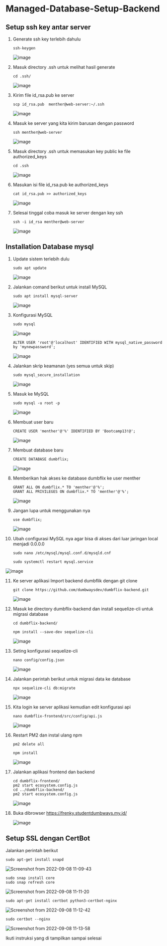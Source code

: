 # Managed-Database-Setup-Backend

## Setup ssh key antar server

1. Generate ssh key terlebih dahulu
  
       ssh-keygen
      
   ![image](https://user-images.githubusercontent.com/40049149/188897431-4bd93e25-0b7e-4233-9df5-a5866c877142.png)

2. Masuk directory .ssh untuk melihat hasil generate

       cd .ssh/
       
   ![image](https://user-images.githubusercontent.com/40049149/188898081-a9992367-300f-4b0f-9725-d0722d69a916.png)

3. Kirim file id_rsa.pub ke server

       scp id_rsa.pub  menther@web-server:~/.ssh

   ![image](https://user-images.githubusercontent.com/40049149/188899024-4b001867-1a29-423e-bc36-5a8a99f734bf.png)

4. Masuk ke server yang kita kirim barusan dengan password

       ssh menther@web-server
       
   ![image](https://user-images.githubusercontent.com/40049149/188899379-0299061f-ec25-4f98-a876-d267ca468b9e.png)

5. Masuk directory .ssh untuk memasukan key public ke file authorized_keys

       cd .ssh
       
   ![image](https://user-images.githubusercontent.com/40049149/188899884-978c6642-c5d7-46df-b6f2-bf8f5bd96cb0.png)

6. Masukan isi file id_rsa.pub ke authorized_keys

       cat id_rsa.pub >> authorized_keys

   ![image](https://user-images.githubusercontent.com/40049149/188900413-e74ec1fa-2b48-4c3a-b98f-cfb1705372ab.png)

7. Selesai tinggal coba masuk ke server dengan key ssh

       ssh -i id_rsa menther@web-server
       
   ![image](https://user-images.githubusercontent.com/40049149/188901526-e3a4e15f-a2b9-437f-abed-87002ed0ad9c.png)


## Installation Database mysql

1. Update sistem terlebih dulu

       sudo apt update
       
   ![image](https://user-images.githubusercontent.com/40049149/188903148-893d587d-6071-4366-91a2-187432cc6d88.png)

2. Jalankan comand berikut untuk install MySQL

       sudo apt install mysql-server

   ![image](https://user-images.githubusercontent.com/40049149/188903345-b72e7f04-1fcb-4d40-baa3-26ccfb74d006.png)

3. Konfigurasi MySQL

       sudo mysql
       
   ![image](https://user-images.githubusercontent.com/40049149/188906577-6caa4911-2fa8-47f7-96fc-04919ab474c5.png)
       
       ALTER USER 'root'@'localhost' IDENTIFIED WITH mysql_native_password by 'mynewpassword';
       
   ![image](https://user-images.githubusercontent.com/40049149/188907055-3e193a66-fd27-4807-bef2-0aa67b55f4b3.png)
  
       
4. Jalankan skrip keamanan (yes semua untuk skip)
       
       sudo mysql_secure_installation
       
   ![image](https://user-images.githubusercontent.com/40049149/188907475-280894af-a096-4173-8645-ef134ed10fc3.png)

5. Masuk ke MySQL

       sudo mysql -u root -p

   ![image](https://user-images.githubusercontent.com/40049149/188909235-b681dc56-7518-49a9-9167-f701deb261e2.png)

6. Membuat user baru

       CREATE USER 'menther'@'%' IDENTIFIED BY 'Bootcamp13!@';
       
   ![image](https://user-images.githubusercontent.com/40049149/188963727-92dfa662-c7a6-4dc2-921d-c8a46eeac542.png)

7. Membuat database baru

       CREATE DATABASE dumbflix;

   ![image](https://user-images.githubusercontent.com/40049149/188913105-d165828f-da69-4e3f-ab03-5d4d19ba9aa3.png)

8. Memberikan hak akses ke database dumbflix ke user menther

       GRANT ALL ON dumbflix.* TO 'menther'@'%';
       GRANT ALL PRIVILEGES ON dumbflix.* TO 'menther'@'%';

   ![image](https://user-images.githubusercontent.com/40049149/188964272-a8ffeb61-6f32-4f43-8358-2ff1affd2adc.png)

9. Jangan lupa untuk menggunakan nya

       use dumbflix;
      
   ![image](https://user-images.githubusercontent.com/40049149/188913500-18c5c759-584e-4081-9f2d-48b19ac96a22.png)

10. Ubah configurasi MySQL nya agar bisa di akses dari luar jaringan local menjadi 0.0.0.0

        sudo nano /etc/mysql/mysql.conf.d/mysqld.cnf
       
        sudo systemctl restart mysql.service
       
   ![image](https://user-images.githubusercontent.com/40049149/188915711-9b91b7b5-8559-47a5-8db1-8ab50db3ebf2.png)

11. Ke server aplikasi Import backend dumbflik dengan git clone

        git clone https://github.com/dumbwaysdev/dumbflix-backend.git

    ![image](https://user-images.githubusercontent.com/40049149/188961219-c64cc781-fe51-47c6-a027-ab5d6f134f09.png)

12. Masuk ke directory dumbflix-backend dan install sequelize-cli untuk migrasi database
    
        cd dumbflix-backend/

        npm install --save-dev sequelize-cli

    ![image](https://user-images.githubusercontent.com/40049149/188961353-319162f2-906b-4692-aa38-f40285c7bf1a.png)

13. Seting konfigurasi sequelize-cli

        nano config/config.json

    ![image](https://user-images.githubusercontent.com/40049149/188965192-2972d846-4e57-4b6f-b35c-07f3af72ece0.png)

14. Jalankan perintah berikut untuk migrasi data ke database

        npx sequelize-cli db:migrate

    ![image](https://user-images.githubusercontent.com/40049149/188968502-0aba9495-7908-44b9-a8fc-7402e71110a0.png)

15. Kita login ke server aplikasi kemudian edit konfigurasi api

        nano dumbflix-frontend/src/config/api.js

    ![image](https://user-images.githubusercontent.com/40049149/188949995-ec4d92c3-6864-4b17-9ee0-c57a550b5c86.png)
    
16. Restart PM2 dan instal ulang npm

        pm2 delete all
        
        npm install
        
    ![image](https://user-images.githubusercontent.com/40049149/188944518-d49e1bf4-9496-4409-8390-0cfae26d234f.png)

17. Jalankan aplikasi frontend dan backend

        cd dumbflix-frontend/
        pm2 start ecosystem.config.js
        cd ../dumbflix-backend/
        pm2 start ecosystem.config.js

    ![image](https://user-images.githubusercontent.com/40049149/189166254-db67f0ab-3e12-4441-a1cb-dfdf8068802d.png)

18. Buka dibrowser https://frenky.studentdumbways.my.id/

    ![image](https://user-images.githubusercontent.com/40049149/189166820-7729dfe1-c94f-473b-8415-d0416d3aaeda.png)


## Setup SSL dengan CertBot

Jalankan perintah berikut

    sudo apt-get install snapd
    
![Screenshot from 2022-09-08 11-09-43](https://user-images.githubusercontent.com/40049149/189168233-95c77b97-b610-4abd-aa00-b528ab1d6827.png)
    
    sudo snap install core
    sudo snap refresh core
    
![Screenshot from 2022-09-08 11-11-20](https://user-images.githubusercontent.com/40049149/189168421-e31c5a96-61c0-4944-b0b5-69ae66124fbd.png)

    sudo apt-get install certbot python3-certbot-nginx

![Screenshot from 2022-09-08 11-12-42](https://user-images.githubusercontent.com/40049149/189168460-2badc6a2-cc5e-4e25-95fd-85fcfd56a7a7.png)

    sudo certbot --nginx
    
![Screenshot from 2022-09-08 11-13-58](https://user-images.githubusercontent.com/40049149/189168487-41fa0379-754a-40ed-a723-6abd42b5ae65.png)

Ikuti instruksi yang di tampilkan sampai selesai

















